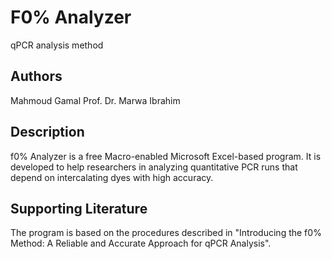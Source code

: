 # F0% Analyzer
qPCR analysis method

## Authors
Mahmoud Gamal
Prof. Dr. Marwa Ibrahim

## Description
f0% Analyzer is a free Macro-enabled Microsoft Excel-based program. It is developed to help researchers in analyzing quantitative PCR runs that depend on intercalating dyes with high accuracy.

## Supporting Literature
The program is based on the procedures described in "Introducing the f0% Method: A Reliable and Accurate Approach for qPCR Analysis".

